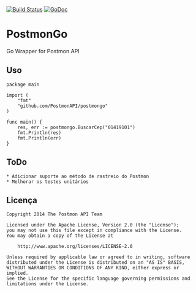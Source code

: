 [![Build Status](https://travis-ci.org/PostmonAPI/postmongo.svg?branch=master)](https://travis-ci.org/PostmonAPI/postmongo) [![GoDoc](https://godoc.org/github.com/PostmonAPI/postmongo?status.png)](https://godoc.org/github.com/PostmonAPI/postmongo)

PostmonGo
===============

Go Wrapper for Postmon API

Uso
----
    
    package main
    
    import (
        "fmt"
        "github.com/PostmonAPI/postmongo"
    )

    func main() {
        res, err := postmongo.BuscarCep("01419101")
        fmt.Println(res)
        fmt.Println(err)
    }


ToDo
------

    * Adicionar suporte ao método de rastreio do Postmon
    * Melhorar os testes unitários


Licença
--------

    Copyright 2014 The Postmon API Team

    Licensed under the Apache License, Version 2.0 (the "License");
    you may not use this file except in compliance with the License.
    You may obtain a copy of the License at

        http://www.apache.org/licenses/LICENSE-2.0

    Unless required by applicable law or agreed to in writing, software
    distributed under the License is distributed on an "AS IS" BASIS,
    WITHOUT WARRANTIES OR CONDITIONS OF ANY KIND, either express or implied.
    See the License for the specific language governing permissions and
    limitations under the License.
